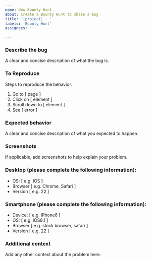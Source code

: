 ```yaml
---
name: New Bounty Hunt
about: Create a Bounty Hunt to chase a bug
title: '[project] - '
labels: 'Bounty Hunt'
assignees: ''

---
```


### Describe the bug
A clear and concise description of what the bug is.

### To Reproduce
Steps to reproduce the behavior:
1. Go to [ page ]
2. Click on [ element ]
3. Scroll down to [ element ]
4. See [ error ]

### Expected behavior
A clear and concise description of what you expected to happen.

### Screenshots
If applicable, add screenshots to help explain your problem.

### Desktop (please complete the following information):
 - OS: [ e.g. iOS ]
 - Browser  [ e.g. Chrome, Safari ]
 - Version [ e.g. 22 ]

### Smartphone (please complete the following information):
 - Device: [ e.g. iPhone6 ]
 - OS: [ e.g. iOS8.1 ]
 - Browser [ e.g. stock browser, safari ]
 - Version [ e.g. 22 ]

### Additional context
Add any other context about the problem here.
